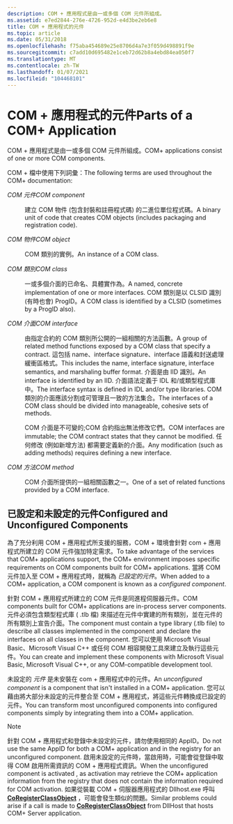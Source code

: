```yaml
---
description: COM + 應用程式是由一或多個 COM 元件所組成。
ms.assetid: e7ed2844-276e-4726-952d-e4d3be2eb6e8
title: COM + 應用程式的元件
ms.topic: article
ms.date: 05/31/2018
ms.openlocfilehash: f75aba454689e25e8706d4a7e3f059d498891f9e
ms.sourcegitcommit: c7add10d695482e1ceb72d62b8a4ebd84ea050f7
ms.translationtype: MT
ms.contentlocale: zh-TW
ms.lasthandoff: 01/07/2021
ms.locfileid: "104468101"
---
```

# <a name="parts-of-a-com-application"></a><span data-ttu-id="752aa-103">COM + 應用程式的元件</span><span class="sxs-lookup"><span data-stu-id="752aa-103">Parts of a COM+ Application</span></span>

<span data-ttu-id="752aa-104">COM + 應用程式是由一或多個 COM 元件所組成。</span><span class="sxs-lookup"><span data-stu-id="752aa-104">COM+ applications consist of one or more COM components.</span></span>

<span data-ttu-id="752aa-105">COM + 檔中使用下列詞彙：</span><span class="sxs-lookup"><span data-stu-id="752aa-105">The following terms are used throughout the COM+ documentation:</span></span>

<dl> <dt>

<span data-ttu-id="752aa-106"><span id="COM_component"></span><span id="com_component"></span><span id="COM_COMPONENT"></span>*COM 元件*</span><span class="sxs-lookup"><span data-stu-id="752aa-106"><span id="COM_component"></span><span id="com_component"></span><span id="COM_COMPONENT"></span>*COM component*</span></span>
</dt> <dd>

<span data-ttu-id="752aa-107">建立 COM 物件 (包含封裝和註冊程式碼) 的二進位單位程式碼。</span><span class="sxs-lookup"><span data-stu-id="752aa-107">A binary unit of code that creates COM objects (includes packaging and registration code).</span></span>

</dd> <dt>

<span data-ttu-id="752aa-108"><span id="COM_object"></span><span id="com_object"></span><span id="COM_OBJECT"></span>*COM 物件*</span><span class="sxs-lookup"><span data-stu-id="752aa-108"><span id="COM_object"></span><span id="com_object"></span><span id="COM_OBJECT"></span>*COM object*</span></span>
</dt> <dd>

<span data-ttu-id="752aa-109">COM 類別的實例。</span><span class="sxs-lookup"><span data-stu-id="752aa-109">An instance of a COM class.</span></span>

</dd> <dt>

<span data-ttu-id="752aa-110"><span id="COM_class"></span><span id="com_class"></span><span id="COM_CLASS"></span>*COM 類別*</span><span class="sxs-lookup"><span data-stu-id="752aa-110"><span id="COM_class"></span><span id="com_class"></span><span id="COM_CLASS"></span>*COM class*</span></span>
</dt> <dd>

<span data-ttu-id="752aa-111">一或多個介面的已命名、具體實作為。</span><span class="sxs-lookup"><span data-stu-id="752aa-111">A named, concrete implementation of one or more interfaces.</span></span> <span data-ttu-id="752aa-112">COM 類別是以 CLSID 識別 (有時也會) ProgID。</span><span class="sxs-lookup"><span data-stu-id="752aa-112">A COM class is identified by a CLSID (sometimes by a ProgID also).</span></span>

</dd> <dt>

<span data-ttu-id="752aa-113"><span id="COM_interface"></span><span id="com_interface"></span><span id="COM_INTERFACE"></span>*COM 介面*</span><span class="sxs-lookup"><span data-stu-id="752aa-113"><span id="COM_interface"></span><span id="com_interface"></span><span id="COM_INTERFACE"></span>*COM interface*</span></span>
</dt> <dd>

<span data-ttu-id="752aa-114">由指定合約的 COM 類別所公開的一組相關的方法函數。</span><span class="sxs-lookup"><span data-stu-id="752aa-114">A group of related method functions exposed by a COM class that specify a contract.</span></span> <span data-ttu-id="752aa-115">這包括 name、interface signature、interface 語義和封送處理緩衝區格式。</span><span class="sxs-lookup"><span data-stu-id="752aa-115">This includes the name, interface signature, interface semantics, and marshaling buffer format.</span></span> <span data-ttu-id="752aa-116">介面是由 IID 識別。</span><span class="sxs-lookup"><span data-stu-id="752aa-116">An interface is identified by an IID.</span></span> <span data-ttu-id="752aa-117">介面語法定義于 IDL 和/或類型程式庫中。</span><span class="sxs-lookup"><span data-stu-id="752aa-117">The interface syntax is defined in IDL and/or type libraries.</span></span> <span data-ttu-id="752aa-118">COM 類別的介面應該分割成可管理且一致的方法集合。</span><span class="sxs-lookup"><span data-stu-id="752aa-118">The interfaces of a COM class should be divided into manageable, cohesive sets of methods.</span></span>

<span data-ttu-id="752aa-119">COM 介面是不可變的;COM 合約指出無法修改它們。</span><span class="sxs-lookup"><span data-stu-id="752aa-119">COM interfaces are immutable; the COM contract states that they cannot be modified.</span></span> <span data-ttu-id="752aa-120">任何修改 (例如新增方法) 都需要定義新的介面。</span><span class="sxs-lookup"><span data-stu-id="752aa-120">Any modification (such as adding methods) requires defining a new interface.</span></span>

</dd> <dt>

<span data-ttu-id="752aa-121"><span id="COM_method"></span><span id="com_method"></span><span id="COM_METHOD"></span>*COM 方法*</span><span class="sxs-lookup"><span data-stu-id="752aa-121"><span id="COM_method"></span><span id="com_method"></span><span id="COM_METHOD"></span>*COM method*</span></span>
</dt> <dd>

<span data-ttu-id="752aa-122">COM 介面所提供的一組相關函數之一。</span><span class="sxs-lookup"><span data-stu-id="752aa-122">One of a set of related functions provided by a COM interface.</span></span>

</dd> </dl>

## <a name="configured-and-unconfigured-components"></a><span data-ttu-id="752aa-123">已設定和未設定的元件</span><span class="sxs-lookup"><span data-stu-id="752aa-123">Configured and Unconfigured Components</span></span>

<span data-ttu-id="752aa-124">為了充分利用 COM + 應用程式所支援的服務，COM + 環境會針對 com + 應用程式所建立的 COM 元件強加特定需求。</span><span class="sxs-lookup"><span data-stu-id="752aa-124">To take advantage of the services that COM+ applications support, the COM+ environment imposes specific requirements on COM components built for COM+ applications.</span></span> <span data-ttu-id="752aa-125">當將 COM 元件加入至 COM + 應用程式時，就稱為 *已設定的元件*。</span><span class="sxs-lookup"><span data-stu-id="752aa-125">When added to a COM+ application, a COM component is known as a *configured component*.</span></span>

<span data-ttu-id="752aa-126">針對 COM + 應用程式所建立的 COM 元件是同進程伺服器元件。</span><span class="sxs-lookup"><span data-stu-id="752aa-126">COM components built for COM+ applications are in-process server components.</span></span> <span data-ttu-id="752aa-127">元件必須包含類型程式庫 ( .tlb 檔) 來描述在元件中實建的所有類別，並在元件的所有類別上宣告介面。</span><span class="sxs-lookup"><span data-stu-id="752aa-127">The component must contain a type library (.tlb file) to describe all classes implemented in the component and declare the interfaces on all classes in the component.</span></span> <span data-ttu-id="752aa-128">您可以使用 Microsoft Visual Basic、Microsoft Visual C++ 或任何 COM 相容開發工具來建立及執行這些元件。</span><span class="sxs-lookup"><span data-stu-id="752aa-128">You can create and implement these components with Microsoft Visual Basic, Microsoft Visual C++, or any COM-compatible development tool.</span></span>

<span data-ttu-id="752aa-129">未設定的 *元件* 是未安裝在 com + 應用程式中的元件。</span><span class="sxs-lookup"><span data-stu-id="752aa-129">An *unconfigured component* is a component that isn't installed in a COM+ application.</span></span> <span data-ttu-id="752aa-130">您可以藉由將大部分未設定的元件整合至 COM + 應用程式，將這些元件轉換成已設定的元件。</span><span class="sxs-lookup"><span data-stu-id="752aa-130">You can transform most unconfigured components into configured components simply by integrating them into a COM+ application.</span></span>

> [!Note]  
> <span data-ttu-id="752aa-131">針對 COM + 應用程式和登錄中未設定的元件，請勿使用相同的 AppID。</span><span class="sxs-lookup"><span data-stu-id="752aa-131">Do not use the same AppID for both a COM+ application and in the registry for an unconfigured component.</span></span> <span data-ttu-id="752aa-132">啟用未設定的元件時，當啟用時，可能會從登錄中取得 COM 啟用所需資訊的 COM + 應用程式資訊。</span><span class="sxs-lookup"><span data-stu-id="752aa-132">When the unconfigured component is activated , as activation may retrieve the COM+ application information from the registry that does not contain the information required for COM activation.</span></span> <span data-ttu-id="752aa-133">如果從裝載 COM + 伺服器應用程式的 Dllhost.exe 呼叫 [**CoRegisterClassObject**](/windows/desktop/api/combaseapi/nf-combaseapi-coregisterclassobject) ，可能會發生類似的問題。</span><span class="sxs-lookup"><span data-stu-id="752aa-133">Similar problems could arise if a call is made to [**CoRegisterClassObject**](/windows/desktop/api/combaseapi/nf-combaseapi-coregisterclassobject) from DllHost that hosts COM+ Server application.</span></span>

 

 

 
